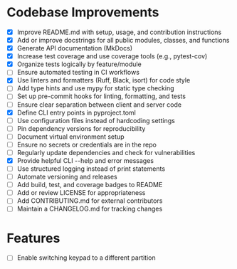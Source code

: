 # Codebase Improvements

- [x] Improve README.md with setup, usage, and contribution instructions
- [x] Add or improve docstrings for all public modules, classes, and functions
- [x] Generate API documentation (MkDocs)
- [x] Increase test coverage and use coverage tools (e.g., pytest-cov)
- [x] Organize tests logically by feature/module
- [ ] Ensure automated testing in CI workflows
- [x] Use linters and formatters (Ruff, Black, isort) for code style
- [ ] Add type hints and use mypy for static type checking
- [ ] Set up pre-commit hooks for linting, formatting, and tests
- [ ] Ensure clear separation between client and server code
- [x] Define CLI entry points in  pyproject.toml
- [ ] Use configuration files instead of hardcoding settings
- [ ] Pin dependency versions for reproducibility
- [ ] Document virtual environment setup
- [ ] Ensure no secrets or credentials are in the repo
- [ ] Regularly update dependencies and check for vulnerabilities
- [x] Provide helpful CLI --help and error messages
- [ ] Use structured logging instead of print statements
- [ ] Automate versioning and releases
- [ ] Add build, test, and coverage badges to README
- [ ] Add or review LICENSE for appropriateness
- [ ] Add CONTRIBUTING.md for external contributors
- [ ] Maintain a CHANGELOG.md for tracking changes

# Features

- [ ] Enable switching keypad to a different partition
